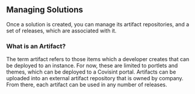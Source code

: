 ## Managing Solutions
Once a solution is created, you can manage its artifact repositories, and a set of releases, which are associated with it.


### What is an Artifact?

The term artifact refers to those items which a developer creates that can be deployed to an instance.  For now, these are limited to portlets and themes, which can be deployed to a Covisint portal.  Artifacts can be uploaded into an external artifact repository that is owned by company.  From there, each artifact can be used in any number of releases.

